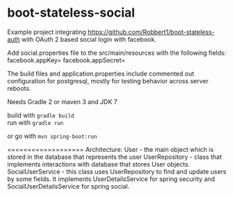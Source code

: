 boot-stateless-social
===================
Example project integrating https://github.com/Robbert1/boot-stateless-auth with OAuth 2 based social login with facebook.

Add social.properties file to the src/main/resources with the following fields:
facebook.appKey=<your app id>
facebook.appSecret=<you app secret>

The build files and application.properties include commented out configuration for postgresql, mostly for testing behavior across server reboots.

Needs Gradle 2 or maven 3 and JDK 7

build with `gradle build`  
run with `gradle run`

or go with `mvn spring-boot:run`



===================
Architecture:
User - the main object which is stored in the database that represents the user
UserRepository - class that implements interactions with database that stores User objects.
SocialUserService - this class uses UserRepository to find and update users by some fields.
    It implements UserDetailsService for spring security and SocialUserDetailsService for spring social.

  